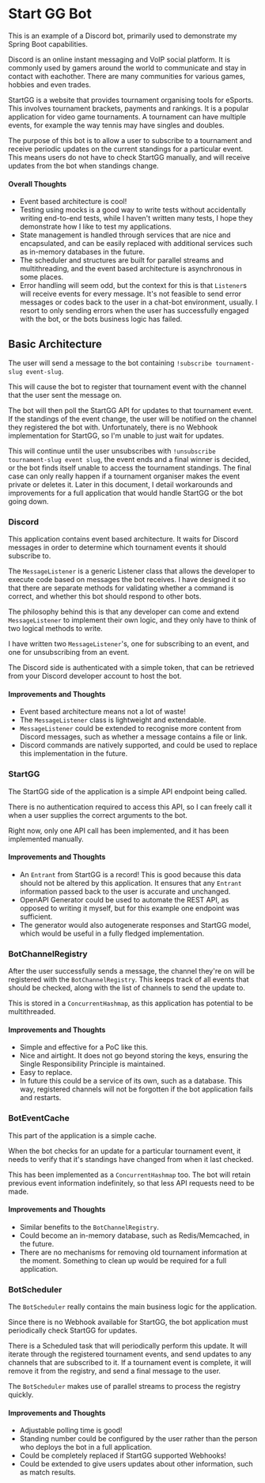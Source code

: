 # Start GG Bot

This is an example of a Discord bot, primarily used to demonstrate my Spring Boot capabilities.

Discord is an online instant messaging and VoIP social platform. It is commonly used by gamers around the world to
communicate and stay in contact with eachother. There are many communities for various games, hobbies and even trades.

StartGG is a website that provides tournament organising tools for eSports. This involves tournament brackets, payments
and rankings.
It is a popular application for video game tournaments. A tournament can have multiple events, for example the way
tennis may have singles and doubles.

The purpose of this bot is to allow a user to subscribe to a tournament and receive periodic updates on the current
standings for a particular event.
This means users do not have to check StartGG manually, and will receive updates from the bot when standings change.

#### Overall Thoughts

- Event based architecture is cool!
- Testing using mocks is a good way to write tests without accidentally writing end-to-end tests, while I haven't
  written many tests, I hope they demonstrate how I like to test my applications.
- State management is handled through services that are nice and encapsulated, and can be easily replaced with
  additional services such as in-memory databases in the future.
- The scheduler and structures are built for parallel streams and multithreading, and the event based architecture is
  asynchronous in some places.
- Error handling will seem odd, but the context for this is that `Listener`s will receive events for every message. It's
  not feasible to send error messages or codes back to the user in a chat-bot environment, usually. I resort to only
  sending errors when the user has successfully engaged with the bot, or the bots business logic has failed.

## Basic Architecture

The user will send a message to the bot containing `!subscribe tournament-slug event-slug`.

This will cause the bot to register that tournament event with the channel that the user sent the message on.

The bot will then poll the StartGG API for updates to that tournament event. If the standings of the event change, the
user will be notified on the channel they registered the bot with. Unfortunately, there is no Webhook implementation for
StartGG, so I'm unable to just wait for updates.

This will continue until the user unsubscribes with `!unsubscribe tournament-slug event slug`, the event ends and a
final winner is decided, or the bot finds itself unable to access the tournament standings.
The final case can only really happen if a tournament organiser makes the event private or deletes it. Later in this
document, I detail workarounds and improvements for a full application that would handle StartGG or the bot going down.

### Discord

This application contains event based architecture. It waits for Discord messages in order to determine which tournament
events it should subscribe to.

The `MessageListener` is a generic Listener class that allows the developer to execute code based on messages the bot
receives.
I have designed it so that there are separate methods for validating whether a command is correct, and whether this bot
should respond to other bots.

The philosophy behind this is that any developer can come and extend `MessageListener` to implement their own logic, and
they only have to think of two logical methods to write.

I have written two `MessageListener`'s, one for subscribing to an event, and one for unsubscribing from an event.

The Discord side is authenticated with a simple token, that can be retrieved from your Discord developer account to host
the bot.

#### Improvements and Thoughts

- Event based architecture means not a lot of waste!
- The `MessageListener` class is lightweight and extendable.
- `MessageListener` could be extended to recognise more content from Discord messages, such as whether a message
  contains a file or link.
- Discord commands are natively supported, and could be used to replace this implementation in the future.

### StartGG

The StartGG side of the application is a simple API endpoint being called.

There is no authentication required to access this API, so I can freely call it when a user supplies the correct
arguments to the bot.

Right now, only one API call has been implemented, and it has been implemented manually.

#### Improvements and Thoughts

- An `Entrant` from StartGG is a record! This is good because this data should not be altered by this application. It
  ensures that any `Entrant` information passed back to the user is accurate and unchanged.
- OpenAPI Generator could be used to automate the REST API, as opposed to writing it myself, but for this example one
  endpoint was sufficient.
- The generator would also autogenerate responses and StartGG model, which would be useful in a fully fledged
  implementation.

### BotChannelRegistry

After the user successfully sends a message, the channel they're on will be registered with the `BotChannelRegistry`.
This keeps track of all events that should be checked, along with the list of channels to send the update to.

This is stored in a `ConcurrentHashmap`, as this application has potential to be multithreaded.

#### Improvements and Thoughts

- Simple and effective for a PoC like this.
- Nice and airtight. It does not go beyond storing the keys, ensuring the Single Responsibility Principle is maintained.
- Easy to replace.
- In future this could be a service of its own, such as a database. This way, registered channels will not be forgotten
  if the bot application fails and restarts.

### BotEventCache

This part of the application is a simple cache.

When the bot checks for an update for a particular tournament event, it needs to verify that it's standings have changed
from when it last checked.

This has been implemented as a `ConcurrentHashmap` too. The bot will retain previous event information indefinitely, so
that less API requests need to be made.

#### Improvements and Thoughts

- Similar benefits to the `BotChannelRegistry`.
- Could become an in-memory database, such as Redis/Memcached, in the future.
- There are no mechanisms for removing old tournament information at the moment. Something to clean up would be required
  for a full application.

### BotScheduler

The `BotScheduler` really contains the main business logic for the application.

Since there is no Webhook available for StartGG, the bot application must periodically check StartGG for updates.

There is a Scheduled task that will periodically perform this update. It will iterate through the registered tournament
events, and send updates to any channels that are subscribed to it.
If a tournament event is complete, it will remove it from the registry, and send a final message to the user.

The `BotScheduler` makes use of parallel streams to process the registry quickly.

#### Improvements and Thoughts

- Adjustable polling time is good!
- Standing number could be configured by the user rather than the person who deploys the bot in a full application.
- Could be completely replaced if StartGG supported Webhooks!
- Could be extended to give users updates about other information, such as match results.